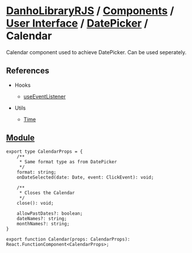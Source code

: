 # [DanhoLibraryRJS](../../index.md) / [Components](../index.md) / [User Interface](./index.md) / [DatePicker](./index.md) / Calendar
Calendar component used to achieve DatePicker. Can be used seperately.

## References
* Hooks
    * [useEventListener](../../../Hooks/Events/useEventListener.md)

* Utils
    * [Time](../../../Utils/Time.md)

## [Module](../../../../src/components/DatePicker/Calendar/index.tsx)
```tsx
export type CalendarProps = {
    /**
     * Same format type as from DatePicker
     */
    format: string;
    onDateSelected(date: Date, event: ClickEvent): void;
    
    /**
     * Closes the Calendar
     */
    close(): void;

    allowPastDates?: boolean;
    dateNames?: string;
    monthNames?: string;
}

export function Calendar(props: CalendarProps): React.FunctionComponent<CalendarProps>;
```
